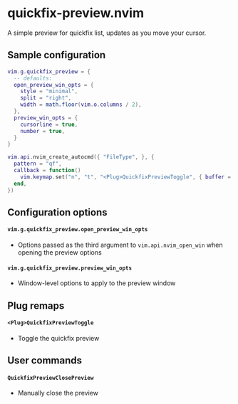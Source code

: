 # quickfix-preview.nvim

A simple preview for quickfix list, updates as you move your cursor.

## Sample configuration

```lua 
vim.g.quickfix_preview = {
  -- defaults:
  open_preview_win_opts = {
    style = "minimal",
    split = "right",
    width = math.floor(vim.o.columns / 2),
  },
  preview_win_opts = {
    cursorline = true,
    number = true,
  }
}

vim.api.nvim_create_autocmd({ "FileType", }, {
  pattern = "qf",
  callback = function()
    vim.keymap.set("n", "t", "<Plug>QuickfixPreviewToggle", { buffer = true, })
  end,
})
```

## Configuration options

#### `vim.g.quickfix_preview.open_preview_win_opts`
- Options passed as the third argument to `vim.api.nvim_open_win` when opening the preview options

#### `vim.g.quickfix_preview.preview_win_opts`
- Window-level options to apply to the preview window

## Plug remaps

#### `<Plug>QuickfixPreviewToggle`
- Toggle the quickfix preview

## User commands

#### `QuickfixPreviewClosePreview`
- Manually close the preview
